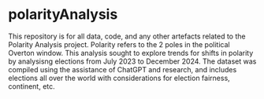 # polarityAnalysis
 This repository is for all data, code, and any other artefacts related to the Polarity Analysis project. 
 Polarity refers to the 2 poles in the political Overton window. This analysis sought to explore trends for shifts in polarity by analysisng elections from July 2023 to December 2024.
 The dataset was compiled using the assistance of ChatGPT and research, and includes elections all over the world with considerations for election fairness, continent, etc.
